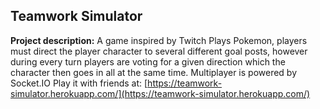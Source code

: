 ## Teamwork Simulator

**Project description:** A game inspired by Twitch Plays Pokemon, players must direct the player character to several different goal posts, however during every turn players are voting for a given direction which the character then goes in all at the same time. Multiplayer is powered by Socket.IO 
Play it with friends at: [https://teamwork-simulator.herokuapp.com/](https://teamwork-simulator.herokuapp.com/)

